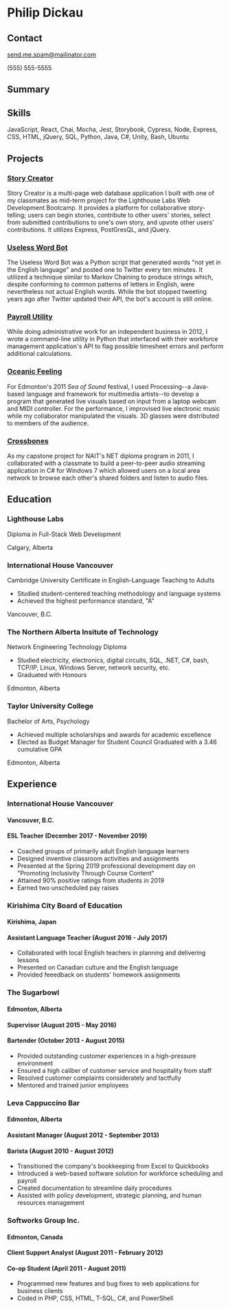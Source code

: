 # Philip Dickau
## Contact
send.me.spam@mailinator.com

(555) 555-5555

## Summary

## Skills
JavaScript, React, Chai, Mocha, Jest, Storybook, Cypress, Node, Express, CSS, HTML, jQuery, SQL, Python, Java, C#, Unity, Bash, Ubuntu

## Projects
### [Story Creator](https://github.com/philipd/story-creator)

Story Creator is a multi-page web database application I built with one of my classmates as mid-term project for the Lighthouse Labs Web Development Bootcamp. It provides a platform for collaborative story-telling; users can begin stories, contribute to other users' stories, select from submitted contributions to one's own story, and upvote other users' contributions. It utilizes Express, PostGresQL, and jQuery.

### [Useless Word Bot](https://twitter.com/uselesswordbot)

The Useless Word Bot was a Python script that generated words "not yet in the English language" and posted one to Twitter every ten minutes. It utilized a technique similar to Markov Chaining to produce strings which, despite conforming to common patterns of letters in English, were nevertheless not actual English words. While the bot stopped tweeting years ago after Twitter updated their API, the bot's account is still online.

### [Payroll Utility](https://github.com/philipd/payroll-utility)

While doing administrative work for an independent business in 2012, I wrote a command-line utility in Python that interfaced with their workforce management application's API to flag possible timesheet errors and perform additional calculations.

### [Oceanic Feeling](https://github.com/philipd/oceanic-feeling)

For Edmonton's 2011 *Sea of Sound* festival, I used Processing--a Java-based language and framework for multimedia artists--to develop a program that generated live visuals based on input from a laptop webcam and MIDI controller. For the performance, I improvised live electronic music while my collaborator manipulated the visuals. 3D glasses were distributed to members of the audience.

### [Crossbones](https://github.com/philipd/crossbones)

As my capstone project for NAIT's NET diploma program in 2011, I collaborated with a classmate to build a peer-to-peer audio streaming application in C# for Windows 7 which allowed users on a local area network to browse each other's shared folders and listen to audio files.

## Education
### Lighthouse Labs
Diploma in Full-Stack Web Development

Calgary, Alberta

### International House Vancouver
Cambridge University Certificate in English-Language Teaching to Adults
- Studied student-centered teaching methodology and language systems
- Achieved the highest performance standard, "A"

Vancouver, B.C.

### The Northern Alberta Insitute of Technology
Network Engineering Technology Diploma
- Studied electricity, electronics, digital circuits, SQL, .NET, C#, bash, TCP/IP, Linux, Windows Server, network security, etc.
- Graduated with Honours

Edmonton, Alberta

### Taylor University College
Bachelor of Arts, Psychology
- Achieved multiple scholarships and awards for academic excellence
- Elected as Budget Manager for Student Council
Graduated with a 3.46 cumulative GPA

Edmonton, Alberta


## Experience

### International House Vancouver
#### Vancouver, B.C.
#### ESL Teacher (December 2017 - November 2019)
 - Coached groups of primarily adult English language learners
 - Designed inventive classroom activities and assignments
 - Presented at the Spring 2019 professional development day on "Promoting Inclusivity Through Course Content"
 - Attained 90% positive ratings from students in 2019
 - Earned two unscheduled pay raises

 ### Kirishima City Board of Education
 #### Kirishima, Japan
 #### Assistant Language Teacher (August 2016 - July 2017)
 - Collaborated with local English teachers in planning and delivering lessons
 - Presented on Canadian culture and the English language
 - Provided feeedback on students' homework assignments


### The Sugarbowl 
#### Edmonton, Alberta
#### Supervisor (August 2015 - May 2016)
#### Bartender (October 2013 - August 2015)
- Provided outstanding customer experiences in a high-pressure environment
- Ensured a high caliber of customer service and hospitality from staff 
- Resolved customer complaints considerately and tactfully 
- Mentored and trained junior employees

### Leva Cappuccino Bar
#### Edmonton, Alberta
#### Assistant Manager (August 2012 - September 2013)
#### Barista (August 2010 - August 2012)
- Transitioned the company's bookkeeping from Excel to Quickbooks
- Introduced a web-based software solution for workforce scheduling and payroll
- Created documentation to streamline daily procedures
- Assisted with policy development, strategic planning, and human resources management

### Softworks Group Inc. 
#### Edmonton, Canada
#### Client Support Analyst (August 2011 - February 2012)
#### Co-op Student (April 2011 - August 2011)
- Programmed new features and bug fixes to web applications for business clients
- Coded in PHP, CSS, HTML, T-SQL, C#, and PowerShell